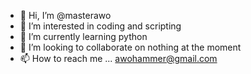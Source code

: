 - 👋 Hi, I’m @masterawo
- 👀 I’m interested in coding and scripting
- 🌱 I’m currently learning python
- 💞️ I’m looking to collaborate on nothing at the moment
- 📫 How to reach me ... 
awohammer@gmail.com
